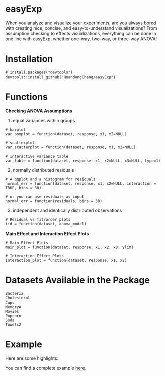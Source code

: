 # easyExp
When you analyze and visualize your experiments, are you always bored with creating nice, concise, and easy-to-understand visualizations? From assumption checking to effects visualizations, everything can be done in one line with easyExp, whether one-way, two-way, or three-way ANOVA!

# Installation
```
# install.packages("devtools")
devtools::install_github("HuandongChang/easyExp")
```

# Functions
**Checking ANOVA Assumptions**


1) equal variances within groups
```
# barplot
var_boxplot = function(dataset, response, x1, x2=NULL)

# scatterplot
var_scatterplot = function(dataset, response, x1, x2=NULL)

# interactive variance table
var_table = function(dataset, response, x1, x2=NULL, x3=NULL, type=1)
```


2) normally distributed residuals
```
# A qqplot and a histogram for residuals
normal_err = function(dataset, response, x1, x2=NULL, interaction = TRUE, bins = 30)

# or you can use residuals as input
normal_err = function(residuals, bins = 30)
```

3) independent and identically distributed observations
```
# Residual vs fit/order plots
iid = function(dataset, anova_model)
```

**Main Effect and Interaction Effect Plots**
```
# Main Effect Plots
main_plot = function(dataset, response, x1, x2, x3, ylim)

# Interaction Effect Plots
interaction_plot = function(dataset, response, x1, x2)
```


# Datasets Available in the Package
```
Bacteria
Cholesterol
Cups
MemoryA
Movies
Popcorn
Soda
Towels2
```


# Example
Here are some highlights:


You can find a complete example
[here](http://htmlpreview.github.io/?https://github.com/HuandongChang/easyExp/blob/main/vignettes/introduction.html).
